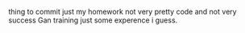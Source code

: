 
thing to commit
just my homework
not very pretty code and not very success Gan training
just some experence i guess.

